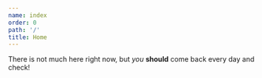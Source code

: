 ```yaml
---
name: index
order: 0
path: '/'
title: Home
---
```


There is not much here right now, but _you_ **should** come back every day and check!
